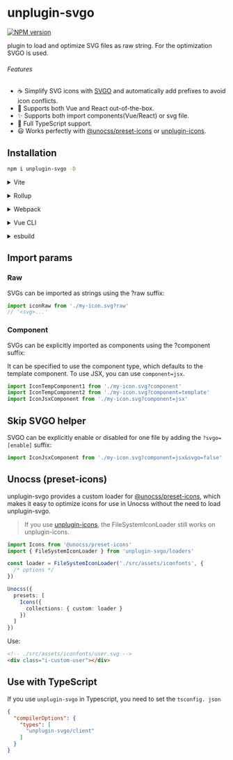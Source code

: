 # unplugin-svgo

[![NPM version](https://img.shields.io/npm/v/unplugin-svgo?color=a1b858&label=)](https://www.npmjs.com/package/unplugin-svgo)

plugin to load and optimize SVG files as raw string. For the optimization SVGO is used.

###### Features

- ☕️ Simplify SVG icons with [SVGO](https://github.com/svg/svgo) and automatically add prefixes to avoid icon conflicts.
- 💚 Supports both Vue and React out-of-the-box.
- ✨ Supports both import components(Vue/React) or svg file.
- 🦾 Full TypeScript support.
- 😃 Works perfectly with [@unocss/preset-icons](https://unocss.dev/presets/icons) or [unplugin-icons](https://github.com/antfu/unplugin-icons).

## Installation

```sh
npm i unplugin-svgo -D
```


<details>
<summary>Vite</summary><br>

```ts
// vite.config.ts
import Svgo from 'unplugin-svgo/vite'

export default defineConfig({
  plugins: [
    Svgo({ /* options */ }),
  ],
})
```

<br></details>



<details>
<summary>Rollup</summary><br>

```ts
// rollup.config.js
import Svgo from 'unplugin-svgo/rollup'

export default {
  plugins: [
    Svgo({ /* options */ }),
  ],
}
```

<br></details>



<details>
<summary>Webpack</summary><br>

```ts
// webpack.config.js
module.exports = {
  /* ... */
  plugins: [
    require('unplugin-svgo/webpack')({ /* options */ }),
  ],
}
```

<br></details>



<details>
<summary>Vue CLI</summary><br>

```ts
// vue.config.js
module.exports = {
  configureWebpack: {
    plugins: [
      require('unplugin-svgo/webpack')({ /* options */ }),
    ],
  },
}
```

<br></details>



<details>
<summary>esbuild</summary><br>

```ts
// esbuild.config.js
import { build } from 'esbuild'

build({
  /* ... */
  plugins: [
    require('unplugin-svgo/esbuild')({
      /* options */
    }),
  ],
})
```

<br></details>

## Import params

### Raw

SVGs can be imported as strings using the ?raw suffix:

```js
import iconRaw from './my-icon.svg?raw'
// '<svg>...'
```

### Component

SVGs can be explicitly imported as components using the ?component suffix:

It can be specified to use the component type, which defaults to the template component. To use JSX, you can use `component=jsx`.

```js
import IconTempComponent1 from './my-icon.svg?component'
import IconTempComponent2 from './my-icon.svg?component=template'
import IconJsxComponent from './my-icon.svg?component=jsx'
```

## Skip SVGO helper

SVGO can be explicitly enable or disabled for one file by adding the `?svgo=[enable]` suffix:

```ts
import IconJsxComponent from './my-icon.svg?component=jsx&svgo=false'
```

## Unocss (preset-icons)

unplugin-svgo provides a custom loader for [@unocss/preset-icons](https://unocss.dev/presets/icons), which makes it easy to optimize icons for use in Unocss without the need to load unplugin-svgo.

> If you use [unplugin-icons](https://github.com/antfu/unplugin-icons), the FileSystemIconLoader still works on unplugin-icons.

```ts
import Icons from '@unocss/preset-icons'
import { FileSystemIconLoader } from 'unplugin-svgo/loaders'

const loader = FileSystemIconLoader('./src/assets/iconfonts', {
  /* options */
})

Unocss({
  presets: [
    Icons({
      collections: { custom: loader }
    })
  ]
})
```

Use:

```html
<!-- ./src/assets/iconfonts/user.svg -->
<div class="i-custom-user"></div>
```

## Use with TypeScript

If you use `unplugin-svgo` in Typescript, you need to set the `tsconfig. json`

```json
{
  "compilerOptions": {
    "types": [
      "unplugin-svgo/client"
    ]
  }
}
```